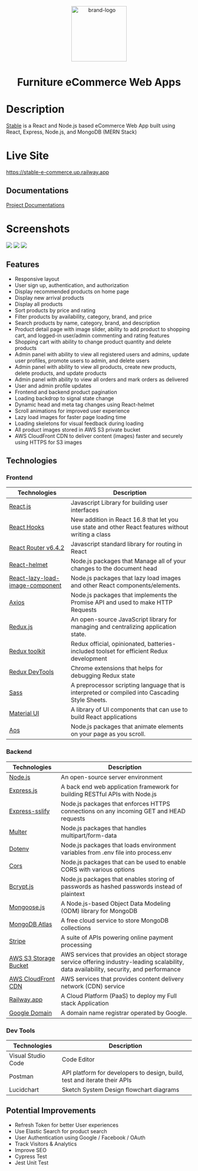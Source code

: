 <div align="center">
  <img src="./frontend/src/assets/icons/brand-logo.png" alt="brand-logo" width="150" />
  <h1>Furniture eCommerce Web Apps</h1>
</div>

# Description

<a href="https://stable-e-commerce.up.railway.app">Stable</a> is a React and Node.js based eCommerce Web App built using React, Express, Node.js, and MongoDB (MERN Stack)

# Live Site

https://stable-e-commerce.up.railway.app

## Documentations

<a href="https://github.com/andyzhp234/stable-e-commerce-web/tree/main/documentations">Project Documentations</a>

# Screenshots

<img src="documentations/image/../images/readme-screenshots/home.png" />
<img src="documentations/image/../images/readme-screenshots/allProducts.png" />
<img src="documentations/image/../images/readme-screenshots/adminLists.png" />

## Features

- Responsive layout
- User sign up, authentication, and authorization
- Display recommended products on home page
- Display new arrival products
- Display all products
- Sort products by price and rating
- Filter products by availability, category, brand, and price
- Search products by name, category, brand, and description
- Product detail page with image slider, ability to add product to shopping cart, and logged-in user/admin commenting and rating features
- Shopping cart with ability to change product quantity and delete products
- Admin panel with ability to view all registered users and admins, update user profiles, promote users to admin, and delete users
- Admin panel with ability to view all products, create new products, delete products, and update products
- Admin panel with ability to view all orders and mark orders as delivered
- User and admin profile updates
- Frontend and backend product pagination
- Loading backdrop to signal state change
- Dynamic head and meta tag changes using React-helmet
- Scroll animations for improved user experience
- Lazy load images for faster page loading time
- Loading skeletons for visual feedback during loading
- All product images stored in AWS S3 private bucket
- AWS CloudFront CDN to deliver content (images) faster and securely using HTTPS for S3 images

## Technologies

### Frontend

| Technologies                                                                                                      | Description                                                                                        |
| ----------------------------------------------------------------------------------------------------------------- | -------------------------------------------------------------------------------------------------- |
| [React.js](https://reactjs.org/)                                                                                  | Javascript Library for building user interfaces                                                    |
| [React Hooks](https://reactjs.org/docs/hooks-intro.html)                                                          | New addition in React 16.8 that let you use state and other React features without writing a class |
| [React Router v6.4.2](https://reactrouter.com/en/main)                                                            | Javascript standard library for routing in React                                                   |
| [React-helmet](https://www.npmjs.com/package/react-helmet)                                                        | Node.js packages that Manage all of your changes to the document head                              |
| [React-lazy-load-image-component](https://www.npmjs.com/package/react-lazy-load-image-component)                  | Node.js packages that lazy load images and other React components/elements.                        |
| [Axios](https://www.npmjs.com/package/axios)                                                                      | Node.js packages that implements the Promise API and used to make HTTP Requests                    |
| [Redux.js](https://redux.js.org/)                                                                                 | An open-source JavaScript library for managing and centralizing application state.                 |
| [Redux toolkit](https://redux-toolkit.js.org/)                                                                    | Redux official, opinionated, batteries-included toolset for efficient Redux development            |
| [Redux DevTools](https://chrome.google.com/webstore/detail/redux-devtools/lmhkpmbekcpmknklioeibfkpmmfibljd?hl=en) | Chrome extensions that helps for debugging Redux state                                             |
| [Sass](https://sass-lang.com/)                                                                                    | A preprocessor scripting language that is interpreted or compiled into Cascading Style Sheets.     |
| [Material UI](https://mui.com/)                                                                                   | A library of UI components that can use to build React applications                                |
| [Aos](https://www.npmjs.com/package/aos)                                                                          | Node.js packages that animate elements on your page as you scroll.                                 |

### Backend

| Technologies                                                   | Description                                                                                                                              |
| -------------------------------------------------------------- | ---------------------------------------------------------------------------------------------------------------------------------------- |
| [Node.js](https://nodejs.org/en/)                              | An open-source server environment                                                                                                        |
| [Express.js](https://expressjs.com/)                           | A back end web application framework for building RESTful APIs with Node.js                                                              |
| [Express-sslify](https://www.npmjs.com/package/express-sslify) | Node.js packages that enforces HTTPS connections on any incoming GET and HEAD requests                                                   |
| [Multer](https://www.npmjs.com/package/multer)                 | Node.js packages that handles multipart/form-data                                                                                        |
| [Dotenv](https://www.npmjs.com/package/dotenv)                 | Node.js packages that loads environment variables from .env file into process.env                                                        |
| [Cors](https://www.npmjs.com/package/cors)                     | Node.js packages that can be used to enable CORS with various options                                                                    |
| [Bcrypt.js](https://www.npmjs.com/package/bcryptjs)            | Node.js packages that enables storing of passwords as hashed passwords instead of plaintext                                              |
| [Mongoose.js](https://mongoosejs.com/docs/)                    | A Node.js-based Object Data Modeling (ODM) library for MongoDB                                                                           |
| [MongoDB Atlas](https://www.mongodb.com/atlas/database)        | A free cloud service to store MongoDB collections                                                                                        |
| [Stripe](https://stripe.com/)                                  | A suite of APIs powering online payment processing                                                                                       |
| [AWS S3 Storage Bucket](https://aws.amazon.com/s3/)            | AWS services that provides an object storage service offering industry-leading scalability, data availability, security, and performance |
| [AWS CloudFront CDN](https://aws.amazon.com/cloudfront/)       | AWS services that provides content delivery network (CDN) service                                                                        |
| [Railway.app](https://docs.railway.app/)                       | A Cloud Platform (PaaS) to deploy my Full stack Application                                                                              |
| [Google Domain](https://domains.google/)                       | A domain name registrar operated by Google.                                                                                              |

### Dev Tools

| Technologies       | Description                                                               |
| ------------------ | ------------------------------------------------------------------------- |
| Visual Studio Code | Code Editor                                                               |
| Postman            | API platform for developers to design, build, test and iterate their APIs |
| Lucidchart         | Sketch System Design flowchart diagrams                                   |

## Potential Improvements

- Refresh Token for better User experiences
- Use Elastic Search for product search
- User Authentication using Google / Facebook / OAuth
- Track Visitors & Analytics
- Improve SEO
- Cypress Test
- Jest Unit Test
